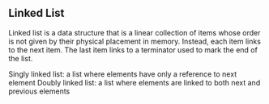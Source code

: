 ## Linked List

Linked list is a data structure that is a linear collection of items whose order is not given by their physical placement in memory. Instead, each item links to the next item. The last item links to a terminator used to mark the end of the list.

Singly linked list: a list where elements have only a reference to next element
Doubly linked list: a list where elements are linked to both next and previous elements
